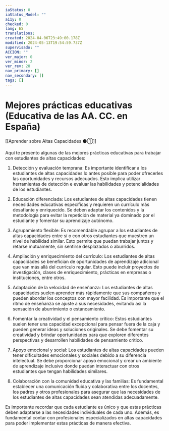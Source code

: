 ```yaml
---
iaStatus: 0
iaStatus_Model: ""
a11y: 0
checked: 0
lang: ES
translations: 
created: 2024-04-06T23:49:00.178Z
modified: 2024-05-13T19:54:59.737Z
supervisado: ""
ACCION: ""
ver_major: 0
ver_minor: 2
ver_rev: 28
nav_primary: []
nav_secondary: []
tags: []
---
```

# Mejores prácticas educativas (Educativa de las AA. CC. en España)

[[Aprender sobre Altas Capacidades ⚫①]]

Aquí te presento algunas de las mejores prácticas educativas para trabajar con estudiantes de altas capacidades:

1. Detección y evaluación temprana: Es importante identificar a los estudiantes de altas capacidades lo antes posible para poder ofrecerles las oportunidades y recursos adecuados. Esto implica utilizar herramientas de detección e evaluar las habilidades y potencialidades de los estudiantes.

2. Educación diferenciada: Los estudiantes de altas capacidades tienen necesidades educativas específicas y requieren un currículo más desafiante y enriquecido. Se deben adaptar los contenidos y la metodología para evitar la repetición de material ya dominado por el estudiante y fomentar su aprendizaje autónomo.

3. Agrupamiento flexible: Es recomendable agrupar a los estudiantes de altas capacidades entre sí o con otros estudiantes que muestren un nivel de habilidad similar. Esto permite que puedan trabajar juntos y retarse mutuamente, sin sentirse desplazados o aburridos.

4. Ampliación y enriquecimiento del currículo: Los estudiantes de altas capacidades se benefician de oportunidades de aprendizaje adicional que van más allá del currículo regular. Esto puede incluir proyectos de investigación, clases de enriquecimiento, prácticas en empresas o instituciones, entre otros.

5. Adaptación de la velocidad de enseñanza: Los estudiantes de altas capacidades suelen aprender más rápidamente que sus compañeros y pueden abordar los conceptos con mayor facilidad. Es importante que el ritmo de enseñanza se ajuste a sus necesidades, evitando así la sensación de aburrimiento o estancamiento.

6. Fomentar la creatividad y el pensamiento crítico: Estos estudiantes suelen tener una capacidad excepcional para pensar fuera de la caja y pueden generar ideas y soluciones originales. Se debe fomentar su creatividad y brindar oportunidades para que exploren diferentes perspectivas y desarrollen habilidades de pensamiento crítico.

7. Apoyo emocional y social: Los estudiantes de altas capacidades pueden tener dificultades emocionales y sociales debido a su diferencia intelectual. Se debe proporcionar apoyo emocional y crear un ambiente de aprendizaje inclusivo donde puedan interactuar con otros estudiantes que tengan habilidades similares.

8. Colaboración con la comunidad educativa y las familias: Es fundamental establecer una comunicación fluida y colaborativa entre los docentes, los padres y otros profesionales para asegurar que las necesidades de los estudiantes de altas capacidades sean atendidas adecuadamente.

Es importante recordar que cada estudiante es único y que estas prácticas deben adaptarse a las necesidades individuales de cada uno. Además, es fundamental contar con profesionales especializados en altas capacidades para poder implementar estas prácticas de manera efectiva.
